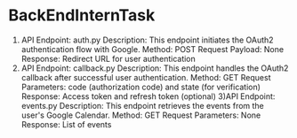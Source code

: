 # BackEndInternTask
1) API Endpoint: auth.py
Description: This endpoint initiates the OAuth2 authentication flow with Google.
Method: POST
Request Payload: None
Response: Redirect URL for user authentication
2) API Endpoint: callback.py
Description: This endpoint handles the OAuth2 callback after successful user authentication.
Method: GET
Request Parameters: code (authorization code) and state (for verification)
Response: Access token and refresh token (optional)
3)API Endpoint: events.py
Description: This endpoint retrieves the events from the user's Google Calendar.
Method: GET
Request Parameters: None
Response: List of events
